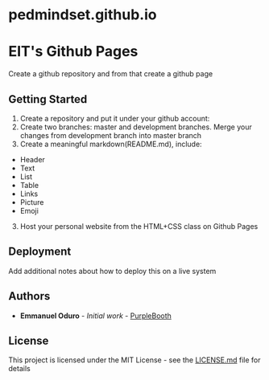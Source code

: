 # pedmindset.github.io

# EIT's Github Pages

Create a github repository and from that create a github page

## Getting Started

1. Create a repository and put it under your github account:
2. Create two branches: master and development branches. Merge your changes from development branch into master branch
3. Create a meaningful markdown(README.md), include: 
* Header 
* Text
* List
* Table
* Links
* Picture 
* Emoji 
3. 	Host your personal website from the HTML+CSS class on Github Pages


## Deployment

Add additional notes about how to deploy this on a live system




## Authors

* **Emmanuel Oduro** - *Initial work* - [PurpleBooth](https://github.com/pedmindset)

## License

This project is licensed under the MIT License - see the [LICENSE.md](LICENSE.md) file for details


